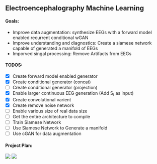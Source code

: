 ## Electroencephalography Machine Learning ##
#### Goals: ####
* Improve data augmentation: synthesize EEGs with a forward model enabled recurrent conditional wGAN
* Improve understanding and diagnostics: Create a siamese network capable of generated a manifold of EEGs
* Imporved singal processing: Remove Artifacts from EEGs

#### TODOS: ####
- [x] Create forward model enabled generator 
- [x] Create conditional generator (concat)
- [ ] Create conditional generator (projection)
- [x] Enable larger continuous EEG generation (Add S<sub>t</sub> as input)
- [x] Create convolutional varient
- [x] Create remove noise network 
- [ ] Enable various size of real data size
- [ ] Get the entire architecture to compile 
- [ ] Train Siamese Network 
- [ ] Use Siamese Network to Generate a manifold 
- [ ] Use cGAN for data augmentation
  
#### Project Plan: ####

<img src="https://github.com/DanielLongo/eegML/blob/master/ProjectPlan/pg1.png"/>
<img src="https://github.com/DanielLongo/eegML/blob/master/ProjectPlan/pg2.png"/>

